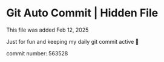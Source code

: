 # Git Auto Commit | Hidden File

This file was added Feb 12, 2025

Just for fun and keeping my daily git commit active 🤪

commit number: 563528
